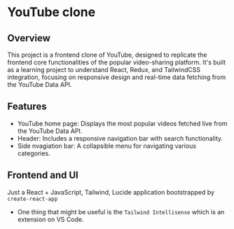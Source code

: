 # YouTube clone

## Overview
This project is a frontend clone of YouTube, designed to replicate the frontend core functionalities of the popular video-sharing platform. It's built as a learning project to understand React, Redux, and TailwindCSS integration, focusing on responsive design and real-time data fetching from the YouTube Data API.

## Features
- YouTube home page: Displays the most popular videos fetched live from the YouTube Data API.
- Header: Includes a responsive navigation bar with search functionality.
- Side nvagiation bar: A collapsible menu for navigating various categories.

## Frontend and UI
Just a React + JavaScript, Tailwind, Lucide application bootstrapped by `create-react-app`
 - One thing that might be useful is the `Tailwind Intellisense` which is an extension on VS Code.

